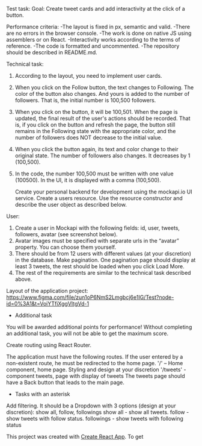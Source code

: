 Test task: Goal: Create tweet cards and add interactivity at the click of a
button.

Performance criteria: -The layout is fixed in px, semantic and valid. -There are
no errors in the browser console. -The work is done on native JS using
assemblers or on React. -Interactivity works according to the terms of
reference. -The code is formatted and uncommented. -The repository should be
described in README.md.

Technical task:

1. According to the layout, you need to implement user cards.
2. When you click on the Follow button, the text changes to Following. The color
   of the button also changes. And yours is added to the number of followers.
   That is, the initial number is 100,500 followers.
3. When you click on the button, it will be 100,501. When the page is updated,
   the final result of the user's actions should be recorded. That is, if you
   click on the button and refresh the page, the button still remains in the
   Following state with the appropriate color, and the number of followers does
   NOT decrease to the initial value.
4. When you click the button again, its text and color change to their original
   state. The number of followers also changes. It decreases by 1 (100,500).
5. In the code, the number 100,500 must be written with one value (100500). In
   the UI, it is displayed with a comma (100,500).

   Create your personal backend for development using the mockapi.io UI service.
   Create a users resource. Use the resource constructor and describe the user
   object as described below.

User:

1. Create a user in Mockapi with the following fields: id, user, tweets,
   followers, avatar (see screenshot below).
2. Avatar images must be specified with separate urls in the “avatar” property.
   You can choose them yourself.
3. There should be from 12 users with different values (at your discretion) in
   the database. Make pagination. One pagination page should display at least 3
   tweets, the rest should be loaded when you click Load More.
4. The rest of the requirements are similar to the technical task described
   above.

Layout of the application project:
https://www.figma.com/file/zun1oP6NmS2Lmgbcj6e1IG/Test?node-id=0%3A1&t=VoiYTfiXggVItgVd-1

- Additional task

You will be awarded additional points for performance! Without completing an
additional task, you will not be able to get the maximum score.

Create routing using React Router.

The application must have the following routes. If the user entered by a
non-existent route, he must be redirected to the home page. '/' – Home
component, home page. Styling and design at your discretion '/tweets' -
component tweets, page with display of tweets The tweets page should have a Back
button that leads to the main page.

- Tasks with an asterisk

Add filtering. It should be a Dropdown with 3 options (design at your
discretion): show all, follow, followings show all - show all tweets. follow -
show tweets with follow status. followings - show tweets with following status

This project was created with
[Create React App](https://github.com/facebook/create-react-app). To get
